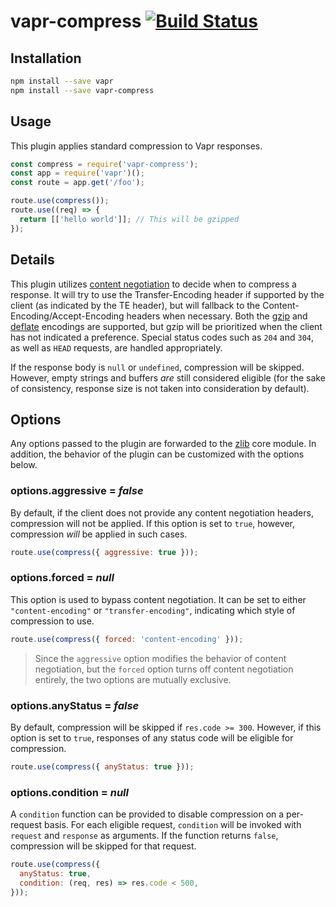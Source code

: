 # vapr-compress [![Build Status](https://travis-ci.org/JoshuaWise/vapr-compress.svg?branch=master)](https://travis-ci.org/JoshuaWise/vapr-compress)

## Installation

```bash
npm install --save vapr
npm install --save vapr-compress
```

## Usage

This plugin applies standard compression to Vapr responses.

```js
const compress = require('vapr-compress');
const app = require('vapr')();
const route = app.get('/foo');

route.use(compress());
route.use((req) => {
  return [['hello world']]; // This will be gzipped
});
```

## Details

This plugin utilizes [content negotiation](https://tools.ietf.org/html/rfc7231#section-3.4) to decide when to compress a response. It will try to use the Transfer-Encoding header if supported by the client (as indicated by the TE header), but will fallback to the Content-Encoding/Accept-Encoding headers when necessary. Both the [gzip](https://nodejs.org/api/zlib.html#zlib_class_zlib_gzip) and [deflate](https://nodejs.org/api/zlib.html#zlib_class_zlib_deflate) encodings are supported, but gzip will be prioritized when the client has not indicated a preference. Special status codes such as `204` and `304`, as well as `HEAD` requests, are handled appropriately.

If the response body is `null` or `undefined`, compression will be skipped. However, empty strings and buffers *are* still considered eligible (for the sake of consistency, response size is not taken into consideration by default).

## Options

Any options passed to the plugin are forwarded to the [zlib](https://nodejs.org/api/zlib.html#zlib_class_options) core module. In addition, the behavior of the plugin can be customized with the options below.

### options.aggressive = *false*

By default, if the client does not provide any content negotiation headers, compression will not be applied. If this option is set to `true`, however, compression *will* be applied in such cases.

```js
route.use(compress({ aggressive: true }));
```

### options.forced = *null*

This option is used to bypass content negotiation. It can be set to either `"content-encoding"` or `"transfer-encoding"`, indicating which style of compression to use.

```js
route.use(compress({ forced: 'content-encoding' }));
```

> Since the `aggressive` option modifies the behavior of content negotiation, but the `forced` option turns off content negotiation entirely, the two options are mutually exclusive.

### options.anyStatus = *false*

By default, compression will be skipped if `res.code >= 300`. However, if this option is set to `true`, responses of any status code will be eligible for compression.

```js
route.use(compress({ anyStatus: true }));
```

### options.condition = *null*

A `condition` function can be provided to disable compression on a per-request basis. For each eligible request, `condition` will be invoked with `request` and `response` as arguments. If the function returns `false`, compression will be skipped for that request.

```js
route.use(compress({
  anyStatus: true,
  condition: (req, res) => res.code < 500,
}));
```
